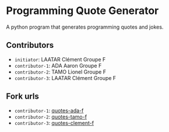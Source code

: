 # Programming Quote Generator

A python program that generates programming quotes and jokes.

## Contributors
- `initiator`: LAATAR Clément Groupe F
- `contributor-1`: ADA Aaron Groupe F
- `contributor-2`: TAMO Lionel Groupe F
- `contributor-3`: LAATAR Clément Groupe F

## Fork urls
- `contributor-1`: [quotes-ada-f](https://github.com/Aaron919191/quotes-ada-f)
- `contributor-2`: [quotes-tamo-f](https://github.com/Tams0/quotes-tamo-f)
- `contributor-3`: [quotes-clement-f]([url-3](https://github.com/Rowuni-2/quotes-clement-f))
